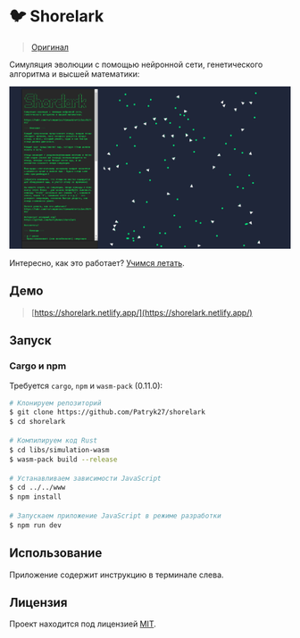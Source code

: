 # 🐦 Shorelark

> [Оригинал](https://pwy.io/posts/learning-to-fly-pt1/)

Симуляция эволюции с помощью нейронной сети, генетического алгоритма и высшей математики:

![screenshot](./screenshot.png)

Интересно, как это работает? [Учимся летать](https://habr.com/ru/companies/timeweb/articles/817585/).

## Демо

> [https://shorelark.netlify.app/](https://shorelark.netlify.app/)

## Запуск

### Cargo и npm

Требуется `cargo`, `npm` и `wasm-pack` (0.11.0):

```bash
# Клонируем репозиторий
$ git clone https://github.com/Patryk27/shorelark
$ cd shorelark

# Компилируем код Rust
$ cd libs/simulation-wasm
$ wasm-pack build --release

# Устанавливаем зависимости JavaScript
$ cd ../../www
$ npm install

# Запускаем приложение JavaScript в режиме разработки
$ npm run dev
```

## Использование

Приложение содержит инструкцию в терминале слева.

## Лицензия

Проект находится под лицензией [MIT](LICENSE).
